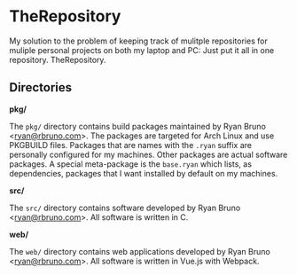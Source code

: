# TheRepository

My solution to the problem of keeping track of mulitple repositories for muliple personal projects on both my laptop and PC:
Just put it all in one repository. TheRepository.

## Directories

**pkg/**

The `pkg/` directory contains build packages maintained by Ryan Bruno
\<ryan@rbruno.com\>. The packages are targeted for Arch Linux and use
PKGBUILD files. Packages that are names with the `.ryan` suffix are
personally configured for my machines. Other packages are actual
software packages. A special meta-package is the `base.ryan` which
lists, as dependencies, packages that I want installed by default on my
machines.

**src/**

The `src/` directory contains software developed by Ryan Bruno
\<ryan@rbruno.com\>. All software is written in C.

**web/**

The `web/` directory contains web applications developed by Ryan Bruno
\<ryan@rbruno.com\>. All software is written in Vue.js with Webpack.
